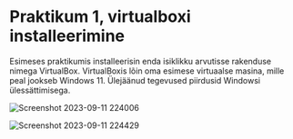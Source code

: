 # Praktikum 1, virtualboxi installeerimine

Esimeses praktikumis installeerisin enda isiklikku arvutisse rakenduse nimega VirtualBox. VirtualBoxis lõin oma esimese virtuaalse masina, mille peal jookseb Windows 11. Ülejäänud tegevused piirdusid Windowsi ülessättimisega.

![Screenshot 2023-09-11 224006](https://github.com/Marten221/opsys_Ojasaar/assets/144438767/fbebc099-4e62-408e-9cdf-370c9c9c4ef4)


![Screenshot 2023-09-11 224429](https://github.com/Marten221/opsys_Ojasaar/assets/144438767/c50a23c9-ca05-4a88-bb4a-0f7c580df3e6)
